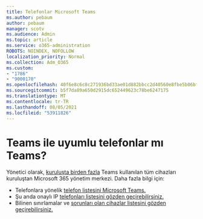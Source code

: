 ```yaml
---
title: Telefonlar Microsoft Teams
ms.author: pebaum
author: pebaum
manager: scotv
ms.audience: Admin
ms.topic: article
ms.service: o365-administration
ROBOTS: NOINDEX, NOFOLLOW
localization_priority: Normal
ms.collection: Adm_O365
ms.custom:
- "1786"
- "9000170"
ms.openlocfilehash: 40f6e8c6c8c271936bd33ae01d882bbcc2d40560e8fbe5b06bf9d12788f116d4
ms.sourcegitcommit: b5f7da89a650d2915dc652449623c78be6247175
ms.translationtype: MT
ms.contentlocale: tr-TR
ms.lasthandoff: 08/05/2021
ms.locfileid: "53911826"
---
```

# <a name="are-you-looking-for-phones-that-are-compatible-with-teams"></a>Teams ile uyumlu telefonlar mı Teams?

Yönetici olarak, [kuruluşta birden fazla](https://docs.microsoft.com/microsoftteams/device-management) Teams kullanılan tüm cihazları kuruluştan Microsoft 365 yönetim merkezi. Daha fazla bilgi için: 

- Telefonlara yönelik [telefon listesini Microsoft Teams.](https://docs.microsoft.com/microsoftteams/phones-for-teams) 
- Şu anda onaylı IP [telefonları listesini gözden geçirebilirsiniz.](https://docs.microsoft.com/microsoftteams/teams-ip-phones#currently-certified-ip-phones) 
- Bilinen sınırlamalar ve [sorunları olan cihazlar listesini gözden geçirebilirsiniz.](https://support.office.com/article/control-calls-using-a-headset-in-teams-65d6e104-444d-4013-b8c2-f11317dd69a8) 